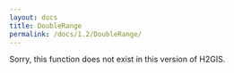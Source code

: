 ```yaml
---
layout: docs
title: DoubleRange
permalink: /docs/1.2/DoubleRange/
---
```


Sorry, this function does not exist in this version of H2GIS.
